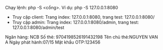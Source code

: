 Chạy lệnh: php -S <cổng>. Ví dụ: php -S 127.0.0.1:8080
- Truy cập client: Trang index: 127.0.0.1:8080, trang test: 127.0.0.1:8080/
- Truy cập admin: Trang index: 127.0.0.1:8080/admin, trang test: 127.0.0.1:8080/admin/test

Ngân hàng: NCB
Số thẻ: 9704198526191432198
Tên chủ thẻ:NGUYEN VAN A
Ngày phát hành:07/15
Mật khẩu OTP:123456